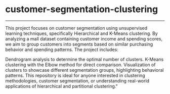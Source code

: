# customer-segmentation-clustering
_____________________________________________________________________________________________________________________________________________________________________________________________________________________
This project focuses on customer segmentation using unsupervised learning techniques, specifically Hierarchical and K-Means clustering. By analyzing a mall dataset containing customer income and spending scores, we aim to group customers into segments based on similar purchasing behavior and spending patterns. The project includes:

Dendrogram analysis to determine the optimal number of clusters.
K-Means clustering with the Elbow method for direct comparison.
Visualization of clusters to showcase different segmentation groups, highlighting behavioral patterns. This repository is ideal for anyone interested in clustering methodologies, customer segmentation, or understanding real-world applications of hierarchical and partitional clustering."
